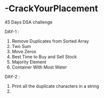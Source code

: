 # -CrackYourPlacement
45 Days DSA challenge 

DAY-1 :

1) Remove Duplicates from Sorted Array
2) Two Sum
3) Move Zeros
4) Best Time to Buy and Sell Stock
5) Majority Element
6) Container With Most Water

DAY-2 :

1) Print all the duplicate characters in a string
2) 
